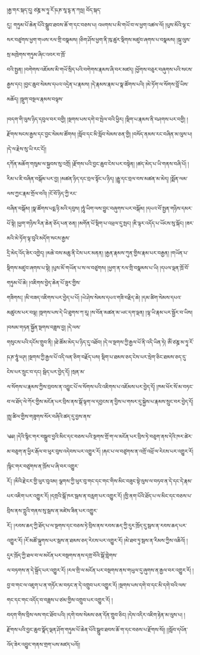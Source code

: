 ﻿  
།རྒྱ་གར་སྐད་དུ། ཙཎྜ་མ་ཧཱ་རོ་ཥ་ཎ་སཱ་དྷ་ན་ཀལྤ། བོད་སྐད་  
དུ༑ གཏུམ་པོ་ཆེན་པོའི་སྒྲུབ་ཐབས་ཆོ་ག་དང་བཅས་པ། འཕགས་པ་མི་གཡོ་བ་ལ་ཕྱག་འཚལ་ལོ། །པུས་མོའི་ལྷ་ང་སར་བཙུགས་ཕྱག་གཡས་རལ་གྲི་བསྣམས། །ཅིག་ཤོས་ཕྱག་ནི་ཁུ་ཚུར་སྡིགས་མཛུབ་ཞགས་པ་བསྣམས། །སྐུ་ལུས་སྲ་མཁྲེགས་གཏུམ་ཞིང་འབར་བ་ཁྲོ་  
བའི་སྤྱན། །བགེགས་འཇོམས་མི་གཡོ་སྲིད་པའི་བགེགས་རྣམས་ཞི་བར་མཛད། །ཕྱོགས་བཅུར་བཞུགས་པའི་སངས་རྒྱས་དང། །བྱང་ཆུབ་སེམས་དཔའ་འདྲེན་པ་རྣམས། །དེ་རྣམས་རྣམ་པ་སྣ་ཚོགས་པའི། །མེ་ཏོག་ལ་སོགས་བློ་ཡིས་མཆོད། །སྡུག་བསྔལ་རྣམས་བལྟས་  
  
།བདག་གི་ལུས་ཉིད་དབུལ་བར་བགྱི། །སྔགས་པས་དགེ་བ་སྤེལ་བའི་ཕྱིར། །སྡིག་པ་རྣམས་ནི་བཤགས་པར་བགྱི། །རྫོགས་སངས་རྒྱས་དང་བྱང་སེམས་ཚོགས། །སློབ་དང་མི་སློབ་སེམས་ཅན་གྱི། །བསོད་ནམས་རང་བཞིན་མ་ལུས་པ། །དེ་ལ་རྗེས་སུ་ཡི་རང་ངོ།།  
དཀོན་མཆོག་གསུམ་ལ་སྐྱབས་སུ་འགྲོ། །རྫོགས་པའི་བྱང་ཆུབ་ངེས་པར་བསྟེན། །ཚད་མེད་པ་ཡི་གནས་བཞི་པོ། །རིམ་པ་ཇི་བཞིན་བསྒོམ་པར་བྱ། །མཚན་ཉིད་དང་བྲལ་སྟོང་པ་ཉིད། །རྒྱུ་དང་བྲལ་བས་མཚན་མ་མེད། །སྨོན་ལམ་ལས་ཀྱང་རྣམ་གྲོལ་བའི། །ངོ་བོ་ཉིད་ཀྱི་རང་  
བཞིན་བསྒོམ། །སྣ་ཚོགས་པདྨ་ཉི་མའི་དབུས། །ཧཱུཾ་ཡིག་ལས་བྱུང་བཞུགས་པར་བསྒོམ། །དཔའ་བོ་སྤྱན་གཉིས་དམར་པོ་སྟེ། །ཕྱག་གཉིས་རིན་ཆེན་ཅོད་པན་ཅན། །མགོན་པོ་སྡིག་པ་འཕྲལ་དུ་སྤང། །ཇི་ལྟར་འདོད་པ་ཡོངས་སུ་སྐོང། །ཟར་མའི་མེ་ཏོག་ལྟ་བུའི་མདོག་སངས་རྒྱས་  
དྲི་མེད་འོད་ཟེར་འགྱེད། །མཆེ་བས་མཆུ་ནི་ངེས་པར་མནན། །རྒྱན་རྣམས་ཀུན་གྱིས་རྣམ་པར་བརྒྱན། །གཡོན་པ་སྡིགས་མཛུབ་ཞགས་པ་སྟེ། །པུས་མོ་གཡོན་པ་ས་ལ་བཙུགས། །ཕྱག་ན་རལ་གྲི་བསྣམས་པ་ཡི། །དཔལ་ལྡན་ཁྲོ་བོ་གཏུམ་པོ་ཆེ། །འཇིགས་བྱེད་ཆེན་པོ་ཟུར་གྱིས་  
གཟིགས༑ །མི་བཟད་འཇིགས་པར་བྱེད་པ་པོ། །ཡེ་ཤེས་སེམས་དཔའ་གཟི་བརྗིད་ཆེ། །དམ་ཚིག་སེམས་དཔའ་མཚུངས་པར་བལྟ། །སྔགས་པས་དེ་ཡི་ཐུགས་ཀ་རུ། །ས་བོན་མཚན་མ་ཡང་དག་ལྡན། །ལྷ་ཡི་རྣམ་པར་སྦྱོར་བ་ཡིས། །བསམ་གཏན་སྐྱོན་སྔགས་བཟླས་བྱ། །དེ་ལས་  
གསུངས་པའི་དངོས་གྲུབ་ནི། །ཐེ་ཚོམ་མེད་པ་ཉིད་དུ་འཐོབ། །དེ་ལ་སྔགས་ཀྱི་རྒྱལ་པོ་ནི་འདི་ཡིན་ཏེ། ཨོཾ་ཙཎྜ་མ་ཧཱ་རོ་ཥ་ཎ་ཧཱུཾ་ཕཊ། །སྔགས་ཀྱི་རྒྱལ་པོ་འདི་ལན་ཅིག་བརྗོད་པས། སྡིག་པ་ཐམས་ཅད་ངེས་པར་སྲེག་ཅིང་ཐམས་ཅད་དུ་ངེས་པར་སྲུང་བ་དང། སྦེད་པར་བྱེད་དོ། །སྲན་མ་  
ལ་སོགས་པ་རྣམས་ཀྱིས་བྲབས་ན་འབྱུང་པོ་ལ་སོགས་པའི་འཇིགས་པ་འཇོམས་པར་བྱེད་དོ། །ཁམ་ཕོར་སོ་མ་བཏང་བ་ལ་ཐོད་ལེ་ཀོར་གྱིས་མངོན་པར་བྲིས་ནས་སྒོ་ལྟག་ལ་དབྱངས་ན་བྱིས་པ་གསར་དུ་སྐྱེས་པ་རྣམས་སྲུང་བར་བྱེད་དོ། །སྤྲ་ཚིལ་གྱིས་གཟུགས་སོར་བཞིའི་ཚད་དུ་བྱས་ནས་  
  
༄༅། །དེའི་སྙིང་གར་བསྒྲུབ་བྱའི་མིང་དང་བཅས་པའི་སྔགས་གྲོ་ག་ལ་མངོན་པར་བྲིས་ཏེ་བཅུག་ནས་དེའི་ཁར་ཚེར་མ་བཅུག་ན་ཕྱིར་རྒོལ་བ་ཕུར་བུས་འདེབས་པར་འགྱུར་རོ། །རྐང་པ་ལ་བཙུགས་ན་འགྲོ་འཕྲོ་ལ་རེངས་པར་འགྱུར་རོ། །སྙིང་གར་བཙུགས་ན་ཁྲོས་པ་ཞི་བར་འགྱུར་  
རོ༑ །མིའི་རྗེ་ངར་གྱི་ཕུར་བུའམ། ལྕགས་ཀྱི་ཕུར་བུ་གང་དང་གང་གིས་མིང་བཟུང་སྟེ་ལུས་ལ་བཏབ་ན་དེ་དང་དེ་རྣམ་པར་འཇིག་པར་འགྱུར་རོ། །དགྲའི་སྒོ་ཁར་སྦས་ན་བརླག་པར་འགྱུར་རོ། །ཁྱི་ནག་པོའི་ཐོད་པ་ལ་མིང་དང་བཅས་པ་བྲིས་ནས་ཀླུའི་གནས་སུ་སྦས་ན་མཛེས་ཟིན་པར་འགྱུར་  
རོ༑ །རབས་ཆད་ཀྱི་ཐོད་པ་ལ་སྔགས་དང་བཅས་ཏེ་བྲིས་ནས་རབས་ཆད་ཀྱི་དུར་ཁྲོད་དུ་སྦས་ན་རབས་ཆད་པར་འགྱུར་རོ། །རོ་མཚོ་ལྐུགས་པར་སྦས་ན་ཐམས་ཅད་རེངས་པར་འགྱུར་རོ། །མེ་ཐབ་ཏུ་སྦས་ན་རིམས་ཀྱིས་འཆིའོ། །དུར་ཁྲོད་ཀྱི་ཐལ་བ་ལ་མངོན་པར་བསྔགས་ནས་དགྲ་བོའི་སྒོ་གླེགས་  
ལ་བཏགས་ན་དེ་སྐྲོད་པར་འགྱུར་རོ། །རལ་གྲི་ལ་མངོན་པར་བསྔགས་ནས་གཡུལ་དུ་ཞུགས་ན་རྒྱལ་བར་འགྱུར་རོ། །བྱ་བ་གང་ལ་འཇུག་པ་ན་གཏོར་མ་བཏང་ན་དེ་འགྲུབ་པར་འགྱུར་རོ། །སྔགས་པས་དགེ་བ་དང་མི་དགེ་བའི་ལས་གང་དང་གང་འདོད་བ་བཟླས་པ་ཙམ་གྱིས་འགྲུབ་པར་འགྱུར་རོ། །  
བདག་གིས་བྲིས་ལས་གང་ཐོབ་པའི། །དགེ་བས་སེམས་ཅན་དོན་གྲུབ་ཅིང། །དེས་འདིར་འཇིག་རྟེན་མ་ལུས་པ། །རྫོགས་པའི་བྱང་ཆུབ་སྣོད་ལྡན་ཤོག་གཏུམ་པོ་ཆེན་པོའི་སྒྲུབ་ཐབས་ཆོ་ག་དང་བཅས་པ་རྫོགས་སོ།། །།སློབ་དཔོན་འོད་ཟེར་འབྱུང་གནས་གྲག་པས་མཛད་པའོ།།  
  
  
